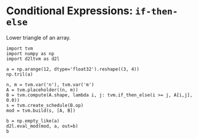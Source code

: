 # Conditional Expressions: `if-then-else`

Lower triangle of an array.

```{.python .input  n=1}
import tvm
import numpy as np
import d2ltvm as d2l
```

```{.python .input  n=4}
a = np.arange(12, dtype='float32').reshape((3, 4))
np.tril(a)
```

```{.python .input  n=19}
n, m = tvm.var('n'), tvm.var('m')
A = tvm.placeholder((n, m))
B = tvm.compute(A.shape, lambda i, j: tvm.if_then_else(i >= j, A[i,j], 0.0))
s = tvm.create_schedule(B.op)
mod = tvm.build(s, [A, B])
```

```{.python .input  n=20}
b = np.empty_like(a)
d2l.eval_mod(mod, a, out=b)
b
```
